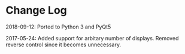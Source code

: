 # Change Log

2018-09-12: Ported to Python 3 and PyQt5

2017-05-24: Added support for arbitary number of displays. Removed reverse control since it becomes unnecessary.
